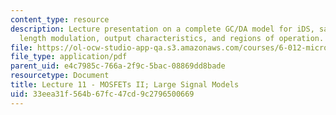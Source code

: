 ```yaml
---
content_type: resource
description: Lecture presentation on a complete GC/DA model for iDS, saturation, channel
  length modulation, output characteristics, and regions of operation.
file: https://ol-ocw-studio-app-qa.s3.amazonaws.com/courses/6-012-microelectronic-devices-and-circuits-fall-2009/33eea31f564b67fc47cd9c2796500669_MIT6_012F09_lec11.pdf
file_type: application/pdf
parent_uid: e4c7985c-766a-2f9c-5bac-08869dd8bade
resourcetype: Document
title: Lecture 11 - MOSFETs II; Large Signal Models
uid: 33eea31f-564b-67fc-47cd-9c2796500669
---
```

